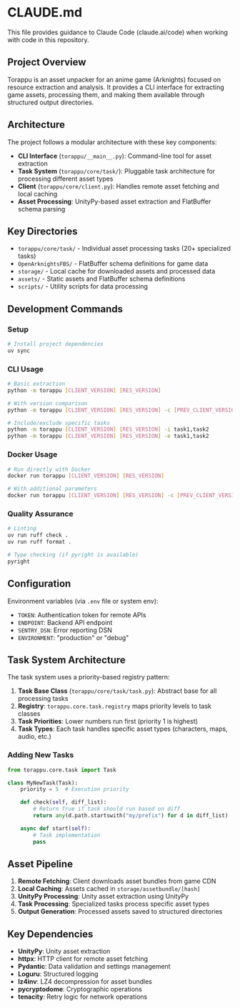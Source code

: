 # CLAUDE.md

This file provides guidance to Claude Code (claude.ai/code) when working with code in this repository.

## Project Overview

Torappu is an asset unpacker for an anime game (Arknights) focused on resource extraction and analysis. It provides a CLI interface for extracting game assets, processing them, and making them available through structured output directories.

## Architecture

The project follows a modular architecture with these key components:

- **CLI Interface** (`torappu/__main__.py`): Command-line tool for asset extraction
- **Task System** (`torappu/core/task/`): Pluggable task architecture for processing different asset types
- **Client** (`torappu/core/client.py`): Handles remote asset fetching and local caching
- **Asset Processing**: UnityPy-based asset extraction and FlatBuffer schema parsing

## Key Directories

- `torappu/core/task/` - Individual asset processing tasks (20+ specialized tasks)
- `OpenArknightsFBS/` - FlatBuffer schema definitions for game data
- `storage/` - Local cache for downloaded assets and processed data
- `assets/` - Static assets and FlatBuffer schema definitions
- `scripts/` - Utility scripts for data processing

## Development Commands

### Setup

```bash
# Install project dependencies
uv sync
```

### CLI Usage

```bash
# Basic extraction
python -m torappu [CLIENT_VERSION] [RES_VERSION]

# With version comparison
python -m torappu [CLIENT_VERSION] [RES_VERSION] -c [PREV_CLIENT_VERSION] -r [PREV_RES_VERSION]

# Include/exclude specific tasks
python -m torappu [CLIENT_VERSION] [RES_VERSION] -i task1,task2
python -m torappu [CLIENT_VERSION] [RES_VERSION] -e task1,task2
```

### Docker Usage

```bash
# Run directly with Docker
docker run torappu [CLIENT_VERSION] [RES_VERSION]

# With additional parameters
docker run torappu [CLIENT_VERSION] [RES_VERSION] -c [PREV_CLIENT_VERSION] -r [PREV_RES_VERSION]
```

### Quality Assurance

```bash
# Linting
uv run ruff check .
uv run ruff format .

# Type checking (if pyright is available)
pyright
```

## Configuration

Environment variables (via `.env` file or system env):

- `TOKEN`: Authentication token for remote APIs
- `ENDPOINT`: Backend API endpoint
- `SENTRY_DSN`: Error reporting DSN
- `ENVIRONMENT`: "production" or "debug"

## Task System Architecture

The task system uses a priority-based registry pattern:

1. **Task Base Class** (`torappu/core/task/task.py`): Abstract base for all processing tasks
2. **Registry**: `torappu.core.task.registry` maps priority levels to task classes
3. **Task Priorities**: Lower numbers run first (priority 1 is highest)
4. **Task Types**: Each task handles specific asset types (characters, maps, audio, etc.)

### Adding New Tasks

```python
from torappu.core.task import Task

class MyNewTask(Task):
    priority = 5  # Execution priority

    def check(self, diff_list):
        # Return True if task should run based on diff
        return any(d.path.startswith("my/prefix") for d in diff_list)

    async def start(self):
        # Task implementation
        pass
```

## Asset Pipeline

1. **Remote Fetching**: Client downloads asset bundles from game CDN
2. **Local Caching**: Assets cached in `storage/assetbundle/[hash]`
3. **UnityPy Processing**: Unity asset extraction using UnityPy
4. **Task Processing**: Specialized tasks process specific asset types
5. **Output Generation**: Processed assets saved to structured directories

## Key Dependencies

- **UnityPy**: Unity asset extraction
- **httpx**: HTTP client for remote asset fetching
- **Pydantic**: Data validation and settings management
- **Loguru**: Structured logging
- **lz4inv**: LZ4 decompression for asset bundles
- **pycryptodome**: Cryptographic operations
- **tenacity**: Retry logic for network operations
